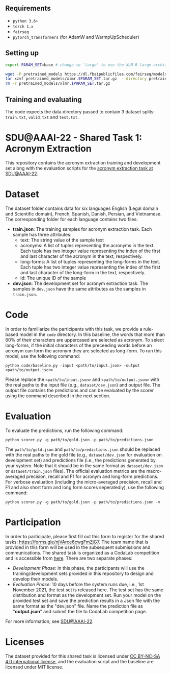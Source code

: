## Requirements 
* `python 3.6+`
* `torch 1.x`
* `fairseq`
* `pytorch_transformers` (for AdamW and WarmpUpScheduler)

## Setting up

```bash
export PARAM_SET=base # change to 'large' to use the XLM-R large architecture

wget -P pretrained_models https://dl.fbaipublicfiles.com/fairseq/models/xlmr.$PARAM_SET.tar.gz
tar xzvf pretrained_models/xlmr.$PARAM_SET.tar.gz  --directory pretrained_models/
rm -r pretrained_models/xlmr.$PARAM_SET.tar.gz
```

## Training and evaluating
The code expects the data directory passed to contain 3 dataset splits: `train.txt`, `valid.txt` and `test.txt`.


# SDU@AAAI-22 - Shared Task 1: Acronym Extraction

This repository contains the acronym extraction training and development set along with the evaluation scripts for the [acronym extraction task at SDU@AAAI-22](https://sites.google.com/view/sdu-aaai22/shared-task).

# Dataset

The dataset folder contains data for six languages English (Legal domain and Scientific domain), French, Spanish, Danish, Persian, and Vietnamese. The corresponding folder for each language contains two files:

- **train.json**: The training samples for acronym extraction task. Each sample has three attributes:
  - text: The string value of the sample text
  - acronyms: A list of tuples representing the acronyms in the text. Each tuple has two integer value representing the index of the first and last character of the acronym in the text, respectively.
  - long-forms: A list of tuples representing the long-forms in the text. Each tuple has two integer value representing the index of the first and last character of the long-form in the text, respectively.
  - id: The unique ID of the sample
- **dev.json**: The development set for acronym extraction task. The samples in `dev.json` have the same attributes as the samples in `train.json`.


# Code
In order to familiarize the participants with this task, we provide a rule-based model in the `code` directory. In this baseline, the words that more than 60% of their characters are uppercased are selected as acronym. To select long-forms, if the initial characters of the preceeding words before an acronym can form the acronym they are selected as long-form. To run this model, use the following command:

`python code/baseline.py -input <path/to/input.json> -output <path/to/output.json>`

Please replace the `<path/to/input.json>` and `<path/to/output.json>` with the real paths to the input file (e.g., `dataset/dev.json`) and output file. The output file contains the predictions and can be evaluated by the scorer using the command described in the next section.
  
# Evaluation

To evaluate the predictions, run the following command:

`python scorer.py -g path/to/gold.json -p path/to/predictions.json`

The `path/to/gold.json` and `path/to/predictions.json` should be replaced with the real paths to the gold file (e.g., `dataset/dev.json` for evaluation on development set) and predictions file (i.e., the predictions generated by your system. Note that it should be in the same format as `dataset/dev.json` or `dataset/train.json` files). The official evaluation metrics are the macro-averaged precision, recall and F1 for acronym and long-form predictions. For verbose evaluation (including the micro-averaged precision, recall and F1 and also short form and long form scores seperatedly), use the following command:

`python scorer.py -g path/to/gold.json -p path/to/predictions.json -v`

# Participation

In order to participate, please first fill out this form to register for the shared tasks: https://forms.gle/njVArce6cwgFmZjG7. The team name that is provided in this form will be used in the subsequent submissions and communications. The shared task is organized as a CodaLab competition and is accessible from [here](https://competitions.codalab.org/competitions/34925). There are two separate phases:
- *Development Phase*: In this phase, the participants will use the training/development sets provided in this repository to design and develop their models. 
- *Evaluation Phase*: 10 days before the system runs due, i.e., 1st November 2021, the test set is released here. The test set has the same distribution and format as the development set. Run your model on the provided test set and save the prediction results in a Json file with the same format as the "dev.json" file. Name the prediction file as "**output.json**" and submit the file to CodaLab competition page.

For more information, see [SDU@AAAI-22](https://sites.google.com/view/sdu-aaai22/shared-task).

# Licenses
The dataset provided for this shared task is licensed under [CC BY-NC-SA 4.0 international license](https://creativecommons.org/licenses/by-nc-sa/4.0/legalcode), and the evaluation script and the baseline are licensed under MIT license.
